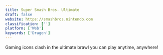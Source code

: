 ```yaml
---
title: Super Smash Bros. Ultimate
draft: false 
website: https://smashbros.nintendo.com
classification: ['']
platform: ['Web']
keywords: ['Dragon']
---
```

Gaming icons clash in the ultimate brawl you can play anytime, anywhere!